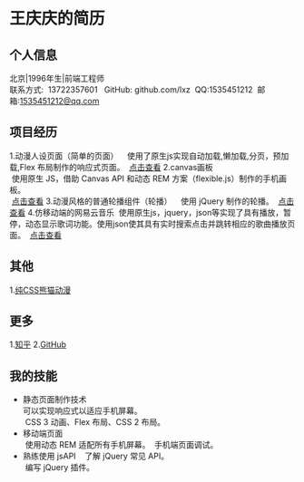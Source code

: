 # 王庆庆的简历  

## 个人信息  
  北京|1996年生|前端工程师  
  联系方式:  13722357601  
  GitHub:  github.com/lxz
  QQ:1535451212 
  邮箱:1535451212@qq.com
## 项目经历
1.动漫人设页面（简单的页面）  
  使用了原生js实现自动加载,懒加载,分页，预加载,Flex 布局制作的响应式页面。 
  [点击查看](https://lxz096.github.io/esay-page/简单页面.html)
2.canvas画板  
  使用原生 JS，借助 Canvas API 和动态 REM 方案（flexible.js）制作的手机画板。  
  [点击查看](https://lxz096.github.io/canvas/画板.html)
3.动漫风格的普通轮播组件（轮播）  
  使用 jQuery 制作的轮播。
  [点击查看](https://lxz096.github.io/tabs-page/tabs选项卡.html)
4.仿移动端的网易云音乐
  使用原生js，jquery，json等实现了具有播放，暂停，动态显示歌词功能。使用json使其具有实时搜索点击并跳转相应的歌曲播放页面。
  [点击查看](https://lxz096.github.io/music/home.html)
## 其他
1.[纯CSS熊猫动漫](https://lxz096.github.io/css-panda/熊猫.html)
## 更多
1.[知乎](https://www.zhihu.com/people/lxz96/posts)
2.[GitHub](https://github.com/lxz096/blog/issues)

## 我的技能  
* 静态页面制作技术  
  可以实现响应式以适应手机屏幕。  
  CSS 3 动画、Flex 布局、CSS 2 布局。  
* 移动端页面  
  使用动态 REM 适配所有手机屏幕。
  手机端页面调试。  
* 熟练使用 jsAPI  
  了解 jQuery 常见 API。  
  编写 jQuery 插件。
